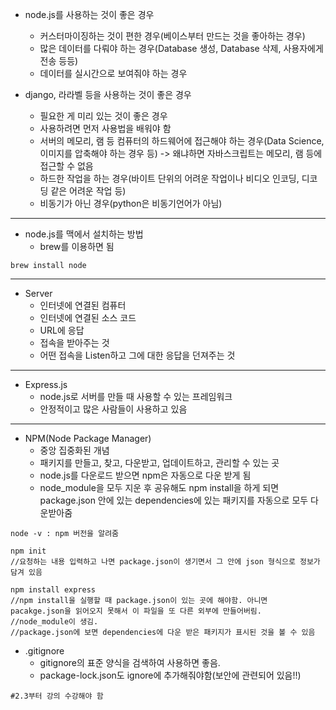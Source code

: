 - node.js를 사용하는 것이 좋은 경우
    - 커스터마이징하는 것이 편한 경우(베이스부터 만드는 것을 좋아하는 경우)
    - 많은 데이터를 다뤄야 하는 경우(Database 생성, Database 삭제, 사용자에게 전송 등등)
    - 데이터를 실시간으로 보여줘야 하는 경우

- django, 라라벨 등을 사용하는 것이 좋은 경우
    - 필요한 게 미리 있는 것이 좋은 경우
    - 사용하려면 먼저 사용법을 배워야 함
    - 서버의 메모리, 램 등 컴퓨터의 하드웨어에 접근해야 하는 경우(Data Science, 이미지를 압축해야 하는 경우 등) -> 왜냐하면 자바스크립트는 메모리, 램 등에 접근할 수 없음
    - 하드한 작업을 하는 경우(바이트 단위의 어려운 작업이나 비디오 인코딩, 디코딩 같은 어려운 작업 등)
    - 비동기가 아닌 경우(python은 비동기언어가 아님)

----

- node.js를 맥에서 설치하는 방법
    - brew를 이용하면 됨
```
brew install node
```
----
- Server
    - 인터넷에 연결된 컴퓨터
    - 인터넷에 연결된 소스 코드
    - URL에 응답
    - 접속을 받아주는 것
    - 어떤 접속을 Listen하고 그에 대한 응답을 던져주는 것

----
- Express.js
    - node.js로 서버를 만들 때 사용할 수 있는 프레임워크
    - 안정적이고 많은 사람들이 사용하고 있음

----
- NPM(Node Package Manager)
  - 중앙 집중화된 개념
  - 패키지를 만들고, 찾고, 다운받고, 업데이트하고, 관리할 수 있는 곳
  - node.js를 다운로드 받으면 npm은 자동으로 다운 받게 됨
  - node_module을 모두 지운 후 공유해도 npm install을 하게 되면 package.json 안에 있는 dependencies에 있는 패키지를 자동으로 모두 다운받아줌

```
node -v : npm 버전을 알려줌

npm init
//요청하는 내용 입력하고 나면 package.json이 생기면서 그 안에 json 형식으로 정보가 담겨 있음

npm install express
//npm install을 실행할 때 package.json이 있는 곳에 해야함. 아니면 pacakge.json을 읽어오지 못해서 이 파일을 또 다른 외부에 만들어버림.
//node_module이 생김.
//package.json에 보면 dependencies에 다운 받은 패키지가 표시된 것을 볼 수 있음
```
- .gitignore
    - gitignore의 표준 양식을 검색하여 사용하면 좋음.
    - package-lock.json도 ignore에 추가해줘야함(보안에 관련되어 있음!!)


```#2.3부터 강의 수강해야 함```